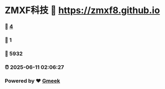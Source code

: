 # ZMXF科技 :link: https://zmxf8.github.io 
### :page_facing_up: [4](https://zmxf8.github.io/tag.html) 
### :speech_balloon: 1 
### :hibiscus: 5932 
### :alarm_clock: 2025-06-11 02:06:27 
### Powered by :heart: [Gmeek](https://github.com/Meekdai/Gmeek)
